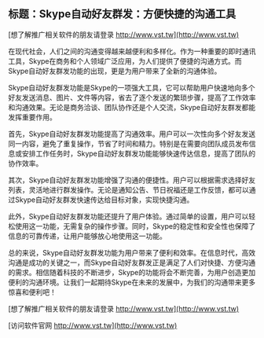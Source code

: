 ## **标题：Skype自动好友群发：方便快捷的沟通工具**

[想了解推广相关软件的朋友请登录 http://www.vst.tw](http://www.vst.tw)

在现代社会，人们之间的沟通变得越来越便利和多样化。作为一种重要的即时通讯工具，Skype在商务和个人领域广泛应用，为人们提供了便捷的沟通方式。而Skype自动好友群发功能的出现，更是为用户带来了全新的沟通体验。

Skype自动好友群发功能是Skype的一项强大工具，它可以帮助用户快速地向多个好友发送消息、图片、文件等内容，省去了逐个发送的繁琐步骤，提高了工作效率和沟通效果。无论是商务洽谈、团队协作还是个人交流，Skype自动好友群发都能发挥重要作用。

首先，Skype自动好友群发功能提高了沟通效率。用户可以一次性向多个好友发送同一内容，避免了重复操作，节省了时间和精力。特别是在需要向团队成员发布信息或安排工作任务时，Skype自动好友群发功能能够快速传达信息，提高了团队的协作效率。

其次，Skype自动好友群发功能增强了沟通的便捷性。用户可以根据需求选择好友列表，灵活地进行群发操作。无论是通知公告、节日祝福还是工作反馈，都可以通过Skype自动好友群发快速传达给目标对象，实现快捷沟通。

此外，Skype自动好友群发功能还提升了用户体验。通过简单的设置，用户可以轻松使用这一功能，无需复杂的操作步骤。同时，Skype的稳定性和安全性也保障了信息的可靠传递，让用户能够放心地使用这一功能。

总的来说，Skype自动好友群发功能为用户带来了便利和效率。在信息时代，高效沟通是成功的关键之一，而Skype自动好友群发正是满足了人们对快捷、方便沟通的需求。相信随着科技的不断进步，Skype的功能将会不断完善，为用户创造更加便利的沟通环境。让我们一起期待Skype在未来的发展中，为我们的沟通带来更多惊喜和便利吧！

[想了解推广相关软件的朋友请登录 http://www.vst.tw](http://www.vst.tw)


[访问软件官网 http://www.vst.tw](http://www.vst.tw)
